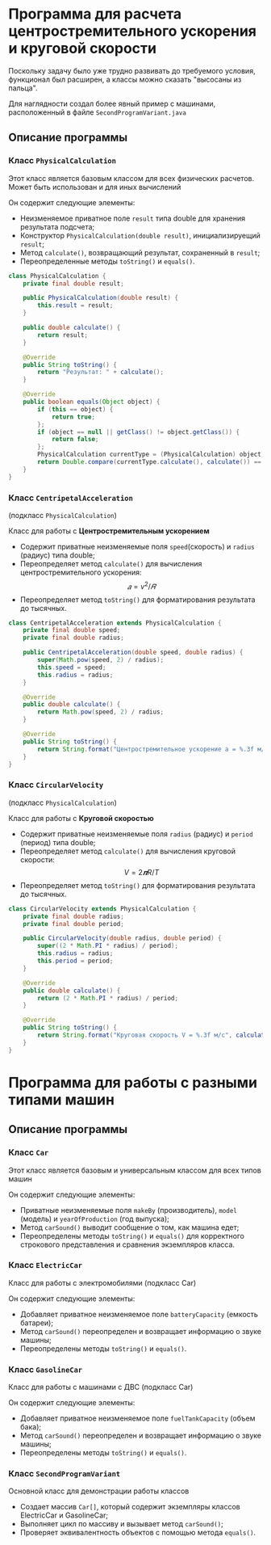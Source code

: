 # Программа для расчета центростремительного ускорения и круговой скорости

Поскольку задачу было уже трудно развивать до требуемого условия, функционал был расширен, а классы можно сказать "высосаны из пальца".

Для наглядности создал более явный пример с машинами, расположенный в файле `SecondProgramVariant.java`

## Описание программы

### Класс `PhysicalCalculation`

Этот класс является базовым классом для всех физических расчетов. Может быть использован и для иных вычислений

Он содержит следующие элементы:

- Неизменяемое приватное поле `result` типа double для хранения результата подсчета;
- Конструктор `PhysicalCalculation(double result)`, инициализируещий `result`;
- Метод `calculate()`, возвращающий результат, сохраненный в `result`;
- Переопределенные методы `toString()` и `equals()`.

```java
class PhysicalCalculation {
    private final double result;

    public PhysicalCalculation(double result) {
        this.result = result;
    }

    public double calculate() {
        return result;
    }

    @Override
    public String toString() {
        return "Результат: " + calculate();
    }

    @Override
    public boolean equals(Object object) {
        if (this == object) {
            return true;
        };
        if (object == null || getClass() != object.getClass()) {
            return false;
        };
        PhysicalCalculation currentType = (PhysicalCalculation) object;
        return Double.compare(currentType.calculate(), calculate()) == 0;
    }
}
```

### Класс `CentripetalAcceleration`
(подкласс `PhysicalCalculation`)

Класс для работы с **Центростремительным ускорением**

- Содержит приватные неизменяемые поля `speed`(скорость) и `radius` (радиус) типа double;
- Переопределяет метод `calculate()` для вычисления центростремительного ускорения:
  $$ 𝑎 = v^2 / 𝑅 $$
- Переопределяет метод `toString()` для форматирования результата до тысячных.

```java
class CentripetalAcceleration extends PhysicalCalculation {
    private final double speed;
    private final double radius;

    public CentripetalAcceleration(double speed, double radius) {
        super(Math.pow(speed, 2) / radius);
        this.speed = speed;
        this.radius = radius;
    }

    @Override
    public double calculate() {
        return Math.pow(speed, 2) / radius;
    }

    @Override
    public String toString() {
        return String.format("Центростремительное ускорение a = %.3f м/с^2", calculate());
    }
}
```

### Класс `CircularVelocity `
(подкласс `PhysicalCalculation`)

Класс для работы с **Круговой скоростью**

- Содержит приватные неизменяемые поля `radius` (радиус) и `period` (период) типа double;
- Переопределяет метод `calculate()` для вычисления круговой скорости:
  $$ V = 2𝝅R / T $$
- Переопределяет метод `toString()` для форматирования результата до тысячных.

```java
class CircularVelocity extends PhysicalCalculation {
    private final double radius;
    private final double period;

    public CircularVelocity(double radius, double period) {
        super((2 * Math.PI * radius) / period);
        this.radius = radius;
        this.period = period;
    }

    @Override
    public double calculate() {
        return (2 * Math.PI * radius) / period;
    }

    @Override
    public String toString() {
        return String.format("Круговая скорость V = %.3f м/с", calculate());
    }
}

```

# Программа для работы с разными типами машин


## Описание программы

### Класс `Car`

Этот класс является базовым и универсальным классом для всех типов машин

Он содержит следующие элементы:

- Приватные неизменяемые поля `makeBy` (производитель), `model` (модель) и `yearOfProduction` (год выпуска);
- Метод `carSound()` выводит сообщение о том, как машина едет;
- Переопределены методы `toString()` и `equals()` для корректного строкового представления и сравнения экземпляров класса.

### Класс `ElectricCar`

Класс для работы с электромобилями (подкласс Car)

Он содержит следующие элементы:

- Добавляет приватное неизменяемое поле `batteryCapacity` (емкость батареи);
- Метод `carSound()` переопределен и возвращает информацию о звуке машины;
- Переопределены методы `toString()` и `equals()`.

### Класс `GasolineCar`

Класс для работы с машинами с ДВС (подкласс Car)

Он содержит следующие элементы:

- Добавляет приватное неизменяемое поле `fuelTankCapacity` (объем бака);
- Метод `carSound()` переопределен и возвращает информацию о звуке машины;
- Переопределены методы `toString()` и `equals()`.

### Класс `SecondProgramVariant`

Основной класс для демонстрации работы классов

- Создает массив `Car[]`, который содержит экземпляры классов ElectricCar и GasolineCar;
- Выполняет цикл по массиву и вызывает метод `carSound()`;
- Проверяет эквивалентность объектов с помощью метода `equals()`.

